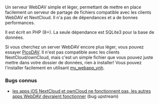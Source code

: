 Un serveur WebDAV simple et léger, permettant de mettre en place facilement un serveur de partage de fichiers compatible avec les clients WebDAV et NextCloud. Il n'a pas de dépendances et a de bonnes performances.

Il est écrit en PHP (8+). La seule dépendance est SQLite3 pour la base de données.

Si vous cherchez un server WebDAV encore plus léger, vous pouvez essayer [PicoDAV](https://github.com/kd2org/picodav/). Il n'est pas compatible avec les clients NextCloud/ownCloud, mais c'est un simple fichier que vous pouvez juste mettre dans votre dossier de données, rien à installer!
Vous pouvez l'installer facilement en utilisant [my_webapp_ynh](https://apps.yunohost.org/app/my_webapp).

### Bugs connus

- [les apps iOS NextCloud et ownCloud ne fonctionnent pas, les autres apps WebDAV devraient fonctionner](https://github.com/kd2org/karadav/issues/22) (bug upstream)
